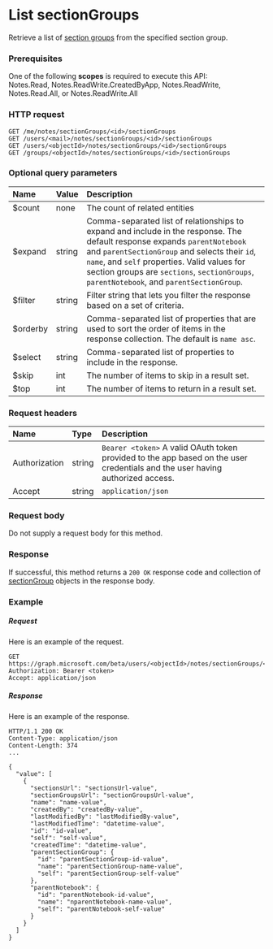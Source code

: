# List sectionGroups

Retrieve a list of [section groups](../resources/sectiongroup.md) from the specified section group.
### Prerequisites
One of the following **scopes** is required to execute this API:  
Notes.Read, Notes.ReadWrite.CreatedByApp, Notes.ReadWrite, Notes.Read.All, or Notes.ReadWrite.All
### HTTP request
<!-- { "blockType": "ignored" } -->
```http
GET /me/notes/sectionGroups/<id>/sectionGroups
GET /users/<mail>/notes/sectionGroups/<id>/sectionGroups
GET /users/<objectId>/notes/sectionGroups/<id>/sectionGroups
GET /groups/<objectId>/notes/sectionGroups/<id>/sectionGroups
```
### Optional query parameters
|Name|Value|Description|
|:---------------|:--------|:-------|
|$count|none|The count of related entities
|$expand|string|Comma-separated list of relationships to expand and include in the response. The default response expands `parentNotebook` and `parentSectionGroup` and selects their `id`, `name`, and `self` properties. Valid values for section groups are `sections`, `sectionGroups`, `parentNotebook`, and `parentSectionGroup`. |
|$filter|string|Filter string that lets you filter the response based on a set of criteria.|
|$orderby|string|Comma-separated list of properties that are used to sort the order of items in the response collection. The default is `name asc`.|
|$select|string|Comma-separated list of properties to include in the response.|
|$skip|int|The number of items to skip in a result set.|
|$top|int|The number of items to return in a result set.|

### Request headers
| Name       | Type | Description|
|:-----------|:------|:----------|
| Authorization  | string  | `Bearer <token>` A valid OAuth token provided to the app based on the user credentials and the user having authorized access. |
| Accept | string | `application/json` |  

### Request body
Do not supply a request body for this method.
### Response
If successful, this method returns a `200 OK` response code and collection of [sectionGroup](../resources/sectiongroup.md) objects in the response body.
### Example
##### Request
Here is an example of the request.
<!-- {
  "blockType": "request",
  "name": "get_sectiongroups"
}-->
```http
GET https://graph.microsoft.com/beta/users/<objectId>/notes/sectionGroups/<id>/sectionGroups
Authorization: Bearer <token>
Accept: application/json
```
##### Response
Here is an example of the response.
<!-- {
  "blockType": "response",
  "truncated": false,
  "@odata.type": "microsoft.graph.sectiongroup",
  "isCollection": true
} -->
```http
HTTP/1.1 200 OK
Content-Type: application/json
Content-Length: 374
...

{
  "value": [
    {
      "sectionsUrl": "sectionsUrl-value",
      "sectionGroupsUrl": "sectionGroupsUrl-value",
      "name": "name-value",
      "createdBy": "createdBy-value",
      "lastModifiedBy": "lastModifiedBy-value",
      "lastModifiedTime": "datetime-value",
      "id": "id-value",
      "self": "self-value",
      "createdTime": "datetime-value",
      "parentSectionGroup": {
        "id": "parentSectionGroup-id-value",
        "name": "parentSectionGroup-name-value",
        "self": "parentSectionGroup-self-value"
      },
      "parentNotebook": {
        "id": "parentNotebook-id-value",
        "name": "nparentNotebook-name-value",
        "self": "parentNotebook-self-value"
      }
    }
  ]
}
```

<!-- uuid: 8fcb5dbc-d5aa-4681-8e31-b001d5168d79
2015-10-25 14:57:30 UTC -->
<!-- {
  "type": "#page.annotation",
  "description": "List sectionGroups",
  "keywords": "",
  "section": "documentation",
  "tocPath": ""
}-->